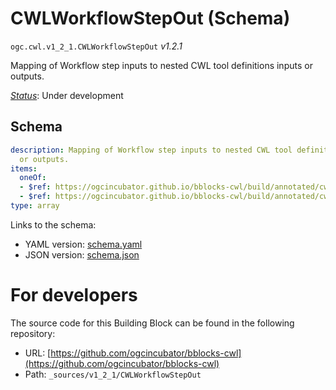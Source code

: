 
# CWLWorkflowStepOut (Schema)

`ogc.cwl.v1_2_1.CWLWorkflowStepOut` *v1.2.1*

Mapping of Workflow step inputs to nested CWL tool definitions inputs or outputs.

[*Status*](http://www.opengis.net/def/status): Under development

## Schema

```yaml
description: Mapping of Workflow step inputs to nested CWL tool definitions inputs
  or outputs.
items:
  oneOf:
  - $ref: https://ogcincubator.github.io/bblocks-cwl/build/annotated/cwl/v1_2_1/CWLIdentifier/schema.yaml
  - $ref: https://ogcincubator.github.io/bblocks-cwl/build/annotated/cwl/v1_2_1/CWLWorkflowStepOutId/schema.yaml
type: array

```

Links to the schema:

* YAML version: [schema.yaml](https://ogcincubator.github.io/bblocks-cwl/build/annotated/cwl/v1_2_1/CWLWorkflowStepOut/schema.json)
* JSON version: [schema.json](https://ogcincubator.github.io/bblocks-cwl/build/annotated/cwl/v1_2_1/CWLWorkflowStepOut/schema.yaml)


# For developers

The source code for this Building Block can be found in the following repository:

* URL: [https://github.com/ogcincubator/bblocks-cwl](https://github.com/ogcincubator/bblocks-cwl)
* Path: `_sources/v1_2_1/CWLWorkflowStepOut`

